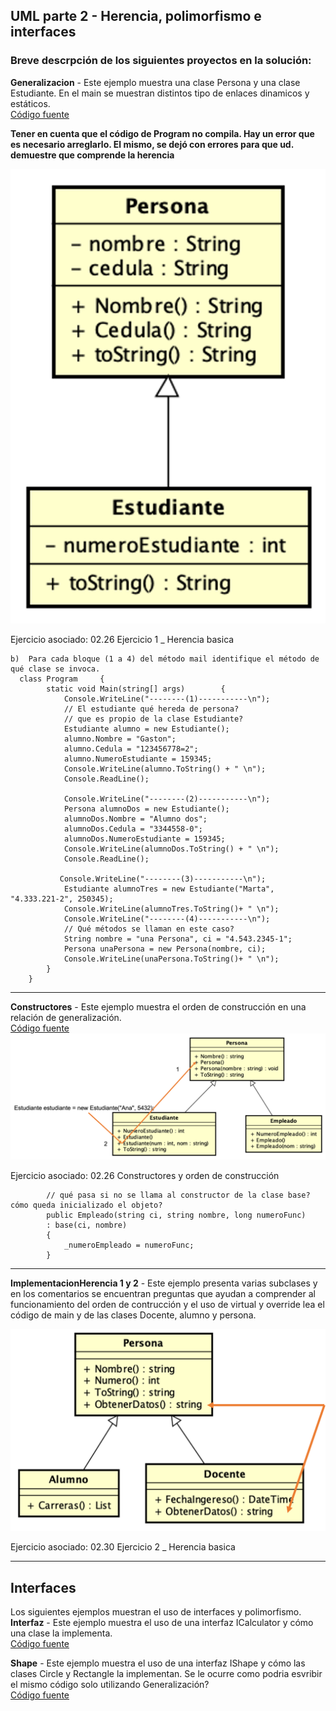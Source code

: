 ## UML parte 2 - Herencia, polimorfismo e interfaces
### Breve descrpción de los siguientes proyectos en la solución:

**Generalizacion** - Este ejemplo muestra una clase Persona y una clase Estudiante. En el main se muestran distintos tipo de enlaces dinamicos y estáticos.  
[Código fuente](./Generalizacion)  

**Tener en cuenta que el código de Program no compila. Hay un error que es necesario arreglarlo. El mismo, se dejó con errores para que ud. demuestre que comprende la herencia**  


![Generalizacion](./imagenes/generalizacion.png)
    
Ejercicio asociado: 02.26 Ejercicio 1 _ Herencia basica


```
b)  Para cada bloque (1 a 4) del método mail identifique el método de qué clase se invoca.
  class Program     {
        static void Main(string[] args)        {
            Console.WriteLine("--------(1)-----------\n");
            // El estudiante qué hereda de persona? 
            // que es propio de la clase Estudiante?
            Estudiante alumno = new Estudiante();
            alumno.Nombre = "Gaston";
            alumno.Cedula = "123456778=2";
            alumno.NumeroEstudiante = 159345;
            Console.WriteLine(alumno.ToString() + " \n");
            Console.ReadLine();
            
            Console.WriteLine("--------(2)-----------\n");
            Persona alumnoDos = new Estudiante();
            alumnoDos.Nombre = "Alumno dos";
            alumnoDos.Cedula = "3344558-0";
            alumnoDos.NumeroEstudiante = 159345;
            Console.WriteLine(alumnoDos.ToString() + " \n");            
            Console.ReadLine();
            
           Console.WriteLine("--------(3)-----------\n");
            Estudiante alumnoTres = new Estudiante("Marta", "4.333.221-2", 250345);
            Console.WriteLine(alumnoTres.ToString()+ " \n");
            Console.WriteLine("--------(4)-----------\n");
            // Qué métodos se llaman en este caso?
            String nombre = "una Persona", ci = "4.543.2345-1";
            Persona unaPersona = new Persona(nombre, ci);
            Console.WriteLine(unaPersona.ToString()+ " \n");           
        }
    }
```

___
**Constructores** - Este ejemplo muestra el orden de construcción en una relación de generalización.  
[Código fuente](./Constructores)
![Generalizacion](./imagenes/constructores.png)

Ejercicio asociado: 02.26 Constructores y orden de construcción

```
        // qué pasa si no se llama al constructor de la clase base? cómo queda inicializado el objeto?
        public Empleado(string ci, string nombre, long numeroFunc) 
        : base(ci, nombre)
        {
            _numeroEmpleado = numeroFunc;
        }
```

___

**ImplementacionHerencia 1 y 2** - Este ejemplo presenta varias subclases y en los comentarios se encuentran preguntas que ayudan a comprender al funcionamiento del orden de contrucción y el uso de virtual y override
lea el código de main y de las clases Docente, alumno y persona.

![ImplementacionHerencia](./imagenes/llamadasuper.png)

Ejercicio asociado: 02.30 Ejercicio 2 _ Herencia basica

___

## Interfaces
Los siguientes ejemplos muestran el uso de interfaces y polimorfismo.
**Interfaz** - Este ejemplo muestra el uso de una interfaz ICalculator y cómo una clase la implementa.  
[Código fuente](./Interfaz)

**Shape** - Este ejemplo muestra el uso de una interfaz IShape y cómo las clases Circle y Rectangle la implementan. Se le ocurre como podria esvribir el mismo código solo utilizando Generalización?  
[Código fuente](./Shape)